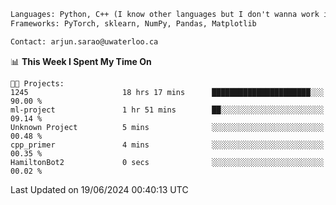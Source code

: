 ```txt
Languages: Python, C++ (I know other languages but I don't wanna work in em)
Frameworks: PyTorch, sklearn, NumPy, Pandas, Matplotlib

Contact: arjun.sarao@uwaterloo.ca
```

<!--START_SECTION:waka-->
📊 **This Week I Spent My Time On** 

```text
🐱‍💻 Projects: 
1245                     18 hrs 17 mins      ██████████████████████░░░   90.00 % 
ml-project               1 hr 51 mins        ██░░░░░░░░░░░░░░░░░░░░░░░   09.14 % 
Unknown Project          5 mins              ░░░░░░░░░░░░░░░░░░░░░░░░░   00.48 % 
cpp_primer               4 mins              ░░░░░░░░░░░░░░░░░░░░░░░░░   00.35 % 
HamiltonBot2             0 secs              ░░░░░░░░░░░░░░░░░░░░░░░░░   00.02 % 
```


 Last Updated on 19/06/2024 00:40:13 UTC
<!--END_SECTION:waka-->
